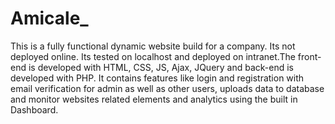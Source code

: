 # Amicale_
This is a fully functional dynamic website build for a company. Its not deployed online. Its tested on localhost and deployed on intranet.The front-end is developed with HTML, CSS, JS, Ajax, JQuery and back-end is developed with PHP. It contains features like login and registration with email verification for admin as well as other users, uploads data to database and monitor websites related elements and analytics using the built in Dashboard.
